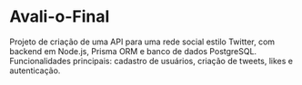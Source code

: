 # Avali-o-Final
Projeto de criação de uma API para uma rede social estilo Twitter, com backend em Node.js, Prisma ORM e banco de dados PostgreSQL. Funcionalidades principais: cadastro de usuários, criação de tweets, likes e autenticação.
